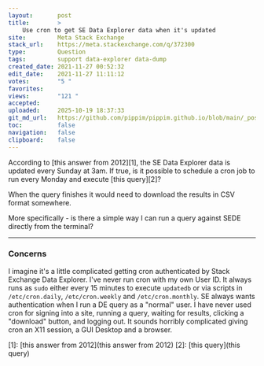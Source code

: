 ```yaml
---
layout:       post
title:        >
    Use cron to get SE Data Explorer data when it's updated
site:         Meta Stack Exchange
stack_url:    https://meta.stackexchange.com/q/372300
type:         Question
tags:         support data-explorer data-dump
created_date: 2021-11-27 00:52:32
edit_date:    2021-11-27 11:11:12
votes:        "5 "
favorites:    
views:        "121 "
accepted:     
uploaded:     2025-10-19 18:37:33
git_md_url:   https://github.com/pippim/pippim.github.io/blob/main/_posts/2021/2021-11-27-Use-cron-to-get-SE-Data-Explorer-data-when-it_s-updated.md
toc:          false
navigation:   false
clipboard:    false
---
```


According to [this answer from 2012][1], the SE Data Explorer data is updated every Sunday at 3am. If true, is it possible to schedule a cron job to run every Monday and execute [this query][2]? 

When the query finishes it would need to download the results in CSV format somewhere.

More specifically - is there a simple way I can run a query against SEDE directly from the terminal? 

----------

### Concerns

I imagine it's a little complicated getting cron authenticated by Stack Exchange Data Explorer. I've never run cron with my own User ID. It always runs as `sudo` either every 15 minutes to execute `updatedb` or via scripts in `/etc/cron.daily`, `/etc/cron.weekly` and `/etc/cron.monthly`. SE always wants authentication when I run a DE query as a "normal" user. I have never used cron for signing into a site, running a query, waiting for results, clicking a "download" button, and logging out. It sounds horribly complicated giving cron an X11 session, a GUI Desktop and a browser.

[1]: [this answer from 2012](this answer from 2012)
[2]: [this query](this query)
